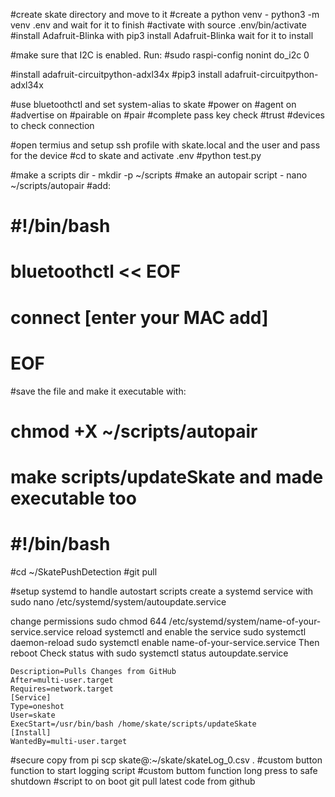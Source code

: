 #create skate directory and move to it
#create a python venv - python3 -m venv .env and wait for it to finish
#activate with source .env/bin/activate
#install Adafruit-Blinka with pip3 install Adafruit-Blinka wait for it to install

#make sure that I2C is enabled. Run:
#sudo raspi-config nonint do_i2c 0

#install adafruit-circuitpython-adxl34x
#pip3 install adafruit-circuitpython-adxl34x

#use bluetoothctl and set system-alias to skate
#power on
#agent on
#advertise on
#pairable on
#pair <phone MAC address>
#complete pass key check
#trust <phone MAC address>
#devices to check connection

#open termius and setup ssh profile with skate.local and the user and pass for the device
#cd to skate and activate .env
#python test.py

#make a scripts dir - mkdir -p ~/scripts
#make an autopair script - nano ~/scripts/autopair
#add:
# #!/bin/bash
# bluetoothctl << EOF
# connect [enter your MAC add]
# EOF
#save the file and make it executable with:
# chmod +X ~/scripts/autopair
# make scripts/updateSkate and made executable too
# #!/bin/bash
#cd ~/SkatePushDetection
#git pull

#setup systemd to handle autostart scripts
create a systemd service with sudo nano /etc/systemd/system/autoupdate.service

change permissions sudo chmod 644 /etc/systemd/system/name-of-your-service.service
reload systemctl and enable the service
sudo systemctl daemon-reload
sudo systemctl enable name-of-your-service.service
Then reboot
Check status with sudo systemctl status autoupdate.service

```[Unit]
Description=Pulls Changes from GitHub
After=multi-user.target
Requires=network.target
[Service]
Type=oneshot
User=skate
ExecStart=/usr/bin/bash /home/skate/scripts/updateSkate
[Install]
WantedBy=multi-user.target
```



#secure copy from pi scp skate@<ip>:~/skate/skateLog_0.csv .
#custom button function to start logging script
#custom buttom function long press to safe shutdown
#script to on boot git pull latest code from github